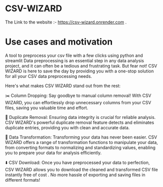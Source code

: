 # CSV-WIZARD
The Link to the website :- https://csv-wizard.onrender.com .
# Use cases and motivation
A tool to preprocess your csv file with a few clicks using python and streamlit
Data preprocessing is an essential step in any data analysis project, and it can often be a tedious and frustrating task. But fear not! CSV WIZARD is here to save the day by providing you with a one-stop solution for all your CSV data preprocessing needs.

Here's what makes CSV WIZARD stand out from the rest:

✂️ Column Dropping: Say goodbye to manual column removal! With CSV WIZARD, you can effortlessly drop unnecessary columns from your CSV files, saving you valuable time and effort.

🔀 Duplicate Removal: Ensuring data integrity is crucial for reliable analysis. CSV WIZARD's powerful duplicate removal feature detects and eliminates duplicate entries, providing you with clean and accurate data.

🔄 Data Transformation: Transforming your data has never been easier. CSV WIZARD offers a range of transformation functions to manipulate your data, from converting formats to normalizing and standardizing values, enabling you to prepare your data for analysis efficiently.

⬇️ CSV Download: Once you have preprocessed your data to perfection, CSV WIZARD allows you to download the cleaned and transformed CSV file instantly free of cost . No more hassle of exporting and saving files in different formats!
